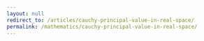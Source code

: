```yaml
---
layout: null
redirect_to: /articles/cauchy-principal-value-in-real-space/
permalink: /mathematics/cauchy-principal-value-in-real-space/
---
```

